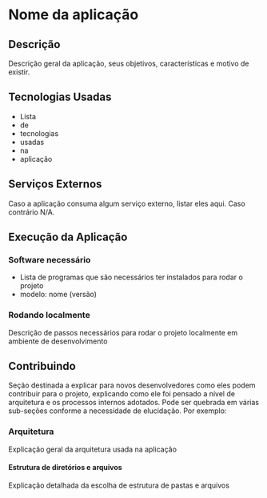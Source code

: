 # Nome da aplicação

## Descrição

Descrição geral da aplicação, seus objetivos, características e motivo de existir.

## Tecnologias Usadas

- Lista
- de
- tecnologias
- usadas
- na
- aplicação

## Serviços Externos

Caso a aplicação consuma algum serviço externo, listar eles aqui. Caso contrário N/A.

## Execução da Aplicação

### Software necessário

- Lista de programas que são necessários ter instalados para rodar o projeto
- modelo: nome (versão)

### Rodando localmente

Descrição de passos necessários para rodar o projeto localmente em ambiente de desenvolvimento

## Contribuindo

Seção destinada a explicar para novos desenvolvedores como eles podem contribuir para o projeto, explicando como ele foi pensado a nível de arquitetura e os processos internos adotados. Pode ser quebrada em várias sub-seções conforme a necessidade de elucidação. Por exemplo:

### Arquitetura

Explicação geral da arquitetura usada na aplicação

#### Estrutura de diretórios e arquivos

Explicação detalhada da escolha de estrutura de pastas e arquivos
